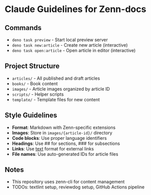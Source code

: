 # Claude Guidelines for Zenn-docs

## Commands
- `deno task preview` - Start local preview server
- `deno task new:article` - Create new article (interactive)
- `deno task open:article` - Open article in editor (interactive)

## Project Structure
- `articles/` - All published and draft articles
- `books/` - Book content
- `images/` - Article images organized by article ID
- `scripts/` - Helper scripts
- `template/` - Template files for new content

## Style Guidelines
- **Format**: Markdown with Zenn-specific extensions
- **Images**: Store in `images/{article-id}/` directory
- **Code blocks**: Use proper language identifiers
- **Headings**: Use ## for sections, ### for subsections
- **Links**: Use [text](url) format for external links
- **File names**: Use auto-generated IDs for article files

## Notes
- This repository uses zenn-cli for content management
- TODOs: textlint setup, reviewdog setup, GitHub Actions pipeline